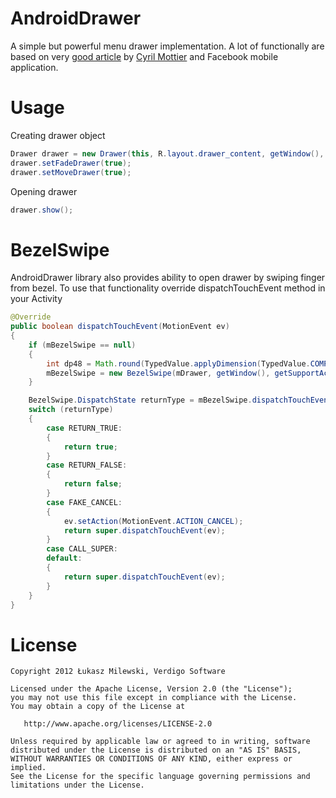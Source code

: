 AndroidDrawer
=============

A simple but powerful menu drawer implementation. A lot of functionally are based on very [good article][1] by [Cyril Mottier][2] and Facebook mobile application.

Usage
=====

Creating drawer object

```java
Drawer drawer = new Drawer(this, R.layout.drawer_content, getWindow(), 100, 300);
drawer.setFadeDrawer(true);
drawer.setMoveDrawer(true);
```

Opening drawer

```java
drawer.show();
```

BezelSwipe
==========

AndroidDrawer library also provides ability to open drawer by swiping finger from bezel.
To use that functionality override dispatchTouchEvent method in your Activity

```java
@Override
public boolean dispatchTouchEvent(MotionEvent ev)
{
	if (mBezelSwipe == null)
	{
		int dp48 = Math.round(TypedValue.applyDimension(TypedValue.COMPLEX_UNIT_DIP, 48, getResources().getDisplayMetrics());
		mBezelSwipe = new BezelSwipe(mDrawer, getWindow(), getSupportActionBar().getHeight(), dp48);
	}

	BezelSwipe.DispatchState returnType = mBezelSwipe.dispatchTouchEvent(ev);
	switch (returnType)
	{
		case RETURN_TRUE:
		{
			return true;
		}
		case RETURN_FALSE:
		{
			return false;
		}
		case FAKE_CANCEL:
		{
			ev.setAction(MotionEvent.ACTION_CANCEL);
			return super.dispatchTouchEvent(ev);
		}
		case CALL_SUPER:
		default:
		{
			return super.dispatchTouchEvent(ev);
		}
	}
}
```


License
=======

    Copyright 2012 Łukasz Milewski, Verdigo Software

    Licensed under the Apache License, Version 2.0 (the "License");
    you may not use this file except in compliance with the License.
    You may obtain a copy of the License at

       http://www.apache.org/licenses/LICENSE-2.0

    Unless required by applicable law or agreed to in writing, software
    distributed under the License is distributed on an "AS IS" BASIS,
    WITHOUT WARRANTIES OR CONDITIONS OF ANY KIND, either express or implied.
    See the License for the specific language governing permissions and
    limitations under the License.






 [1]: http://android.cyrilmottier.com/?p=658
 [2]: https://github.com/cyrilmottier